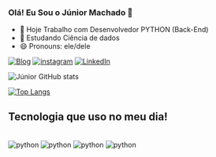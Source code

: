 ### Olá!  Eu Sou o Júnior Machado 🤚

- 🔭 Hoje Trabalho com Desenvolvedor PYTHON (Back-End)
- 🌱 Estudando Ciência de dados  
- 😄 Pronouns: ele/dele


[![Blog](	https://img.shields.io/website-up-down-green-red/http/monip.org.svg)]()
[![instagram](https://img.shields.io/badge/Instagram-E4405F?style=for-the-badge&logo=instagram&logoColor=white)](https://instagram.com/juniormachado5)
[![LinkedIn](	https://img.shields.io/badge/LinkedIn-0077B5?style=for-the-badge&logo=linkedin&logoColor=white)](https://www.linkedin.com/in/junior-machado-069987243/)


![Júnior GitHub stats](https://github-readme-stats.vercel.app/api?username=juniormachado5&show_icons=true&theme=dracula)

[![Top Langs](https://github-readme-stats.vercel.app/api/top-langs/?username=juniormachado5)](https://github.com/anuraghazra/github-readme-stats)

## Tecnologia que uso no meu dia!
<div style="display: inline_block"><br/>
    <img align="center" alt="python" src="https://img.shields.io/badge/Python-3776AB?style=for-the-badge&logo=python&logoColor=white" />
    <img align="center" alt="python" src="https://img.shields.io/badge/GitHub-100000?style=for-the-badge&logo=github&logoColor=white" />
    <img align="center" alt="python" src="https://img.shields.io/badge/Made%20for-VSCode-1f425f.svg" />
    <img align="center" alt="python" src="https://img.shields.io/badge/HTML5-E34F26?style=for-the-badge&logo=html5&logoColor=white" />


<div>
